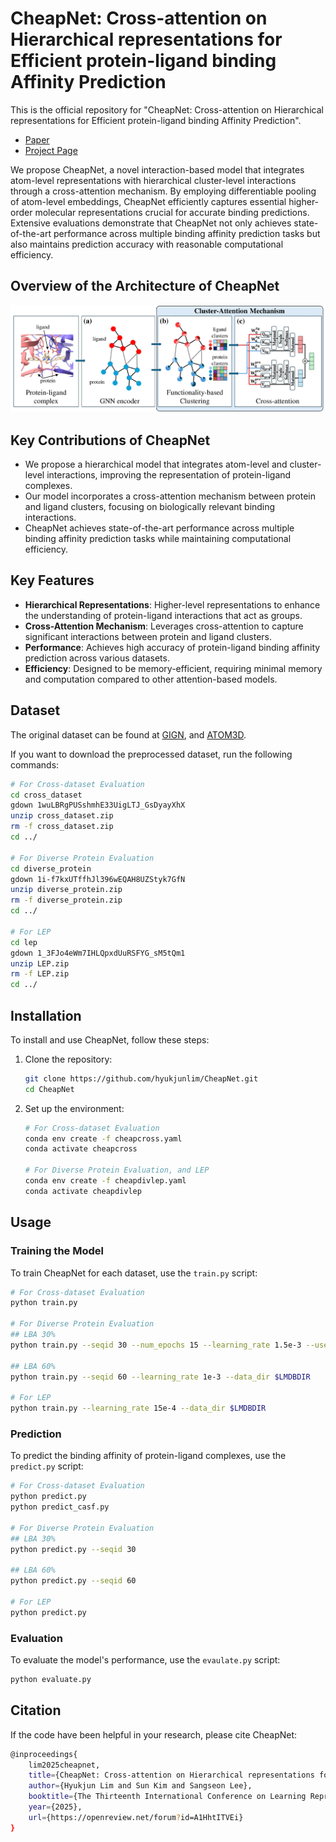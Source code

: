 # CheapNet: Cross-attention on Hierarchical representations for Efficient protein-ligand binding Affinity Prediction

This is the official repository for "CheapNet: Cross-attention on Hierarchical representations for Efficient protein-ligand binding Affinity Prediction".

- [Paper](https://hyukjunlim.github.io/figures/CheapNet.pdf)
- [Project Page](https://hyukjunlim.github.io/project/CheapNet.html)

We propose CheapNet, a novel interaction-based model that integrates atom-level representations with hierarchical cluster-level interactions through a cross-attention mechanism. By employing differentiable pooling of atom-level embeddings, CheapNet efficiently captures essential higher-order molecular representations crucial for accurate binding predictions. Extensive evaluations demonstrate that CheapNet not only achieves state-of-the-art performance across multiple binding affinity prediction tasks but also maintains prediction accuracy with reasonable computational efficiency.

## Overview of the Architecture of CheapNet

![Overview of the Architecture of CheapNet](./assets/CheapNet_Overview.png)

## Key Contributions of CheapNet

  - We propose a hierarchical model that integrates atom-level and cluster-level interactions, improving the representation of protein-ligand complexes.
  - Our model incorporates a cross-attention mechanism between protein and ligand clusters, focusing on biologically relevant binding interactions.
  - CheapNet achieves state-of-the-art performance across multiple binding affinity prediction tasks while maintaining computational efficiency.

## Key Features

- **Hierarchical Representations**: Higher-level representations to enhance the understanding of protein-ligand interactions that act as groups.
- **Cross-Attention Mechanism**: Leverages cross-attention to capture significant interactions between protein and ligand clusters.
- **Performance**: Achieves high accuracy of protein-ligand binding affinity prediction across various datasets.
- **Efficiency**: Designed to be memory-efficient, requiring minimal memory and computation compared to other attention-based models.

## Dataset

The original dataset can be found at [GIGN](https://github.com/guaguabujianle/GIGN), and [ATOM3D](https://github.com/drorlab/atom3d).

If you want to download the preprocessed dataset, run the following commands:
```bash
# For Cross-dataset Evaluation
cd cross_dataset
gdown 1wuLBRgPUSshmhE33UigLTJ_GsDyayXhX
unzip cross_dataset.zip
rm -f cross_dataset.zip
cd ../

# For Diverse Protein Evaluation
cd diverse_protein
gdown 1i-f7kxUTffhJl396wEQAH8UZStyk7GfN
unzip diverse_protein.zip
rm -f diverse_protein.zip
cd ../

# For LEP
cd lep
gdown 1_3FJo4eWm7IHLQpxdUuRSFYG_sM5tQm1
unzip LEP.zip
rm -f LEP.zip
cd ../
```

## Installation

To install and use CheapNet, follow these steps:

1. Clone the repository:
   ```bash
   git clone https://github.com/hyukjunlim/CheapNet.git
   cd CheapNet
   ```

2. Set up the environment:
   ```bash
   # For Cross-dataset Evaluation
   conda env create -f cheapcross.yaml
   conda activate cheapcross

   # For Diverse Protein Evaluation, and LEP
   conda env create -f cheapdivlep.yaml
   conda activate cheapdivlep
   ```

## Usage

### Training the Model

To train CheapNet for each dataset, use the `train.py` script:

```bash
# For Cross-dataset Evaluation
python train.py

# For Diverse Protein Evaluation
## LBA 30%
python train.py --seqid 30 --num_epochs 15 --learning_rate 1.5e-3 --use_scheduler 0 --data_dir $LMDBDIR

## LBA 60%
python train.py --seqid 60 --learning_rate 1e-3 --data_dir $LMDBDIR 

# For LEP
python train.py --learning_rate 15e-4 --data_dir $LMDBDIR
```

### Prediction

To predict the binding affinity of protein-ligand complexes, use the `predict.py` script:

```bash
# For Cross-dataset Evaluation
python predict.py
python predict_casf.py

# For Diverse Protein Evaluation
## LBA 30%
python predict.py --seqid 30

## LBA 60%
python predict.py --seqid 60

# For LEP
python predict.py
```

### Evaluation

To evaluate the model's performance, use the `evaulate.py` script:

```bash
python evaluate.py
```

## Citation

If the code have been helpful in your research, please cite CheapNet:

```bash
@inproceedings{
    lim2025cheapnet,
    title={CheapNet: Cross-attention on Hierarchical representations for Efficient protein-ligand binding Affinity Prediction},
    author={Hyukjun Lim and Sun Kim and Sangseon Lee},
    booktitle={The Thirteenth International Conference on Learning Representations},
    year={2025},
    url={https://openreview.net/forum?id=A1HhtITVEi}
}
```